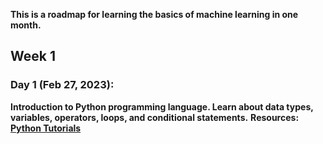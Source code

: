 **This is a roadmap for learning the basics of machine learning in one month.**
## Week 1
### Day 1 (Feb 27, 2023):
**Introduction to Python programming language. Learn about data types, variables, operators, loops, and conditional statements.**
**Resources:** [**Python Tutorials**](https://www.w3schools.com/python/python_intro.asp)
